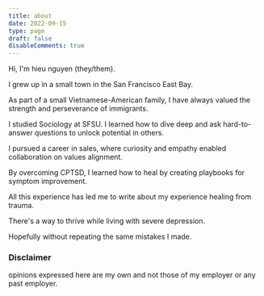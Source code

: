 ```yaml
---
title: about
date: 2022-09-15
type: page
draft: false
disableComments: true
---
```


Hi, I'm hieu nguyen (they/them).

I grew up in a small town in the San Francisco East Bay. 

As part of a small Vietnamese-American family, I have always valued the strength and perseverance of immigrants.

I studied Sociology at SFSU. I learned how to dive deep and ask hard-to-answer questions to unlock potential in others.

I pursued a career in sales, where curiosity and empathy enabled collaboration on values alignment.

By overcoming CPTSD, I learned how to heal by creating playbooks for symptom improvement. 

All this experience has led me to write about my experience healing from trauma. 

There's a way to thrive while living with severe depression. 

Hopefully without repeating the same mistakes I made.

### Disclaimer
opinions expressed here are my own and not those of my employer or any past employer.
